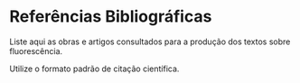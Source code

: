 # Referências Bibliográficas

Liste aqui as obras e artigos consultados para a produção dos textos sobre fluorescência.

Utilize o formato padrão de citação científica.
